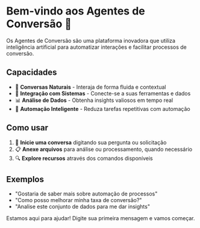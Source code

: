 # Bem-vindo aos Agentes de Conversão 🤖

Os Agentes de Conversão são uma plataforma inovadora que utiliza inteligência artificial para automatizar interações e facilitar processos de conversão.

## Capacidades

- 💬 **Conversas Naturais** - Interaja de forma fluida e contextual
- 🔄 **Integração com Sistemas** - Conecte-se a suas ferramentas e dados
- 📊 **Análise de Dados** - Obtenha insights valiosos em tempo real
- 🚀 **Automação Inteligente** - Reduza tarefas repetitivas com automação

## Como usar

1. 🚀 **Inicie uma conversa** digitando sua pergunta ou solicitação
2. 📋 **Anexe arquivos** para análise ou processamento, quando necessário
3. 🔍 **Explore recursos** através dos comandos disponíveis

## Exemplos

- "Gostaria de saber mais sobre automação de processos"
- "Como posso melhorar minha taxa de conversão?"
- "Analise este conjunto de dados para me dar insights"

Estamos aqui para ajudar! Digite sua primeira mensagem e vamos começar.